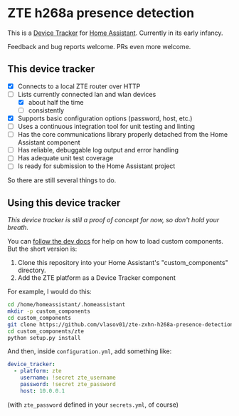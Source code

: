 # ZTE h268a presence detection

This is a [Device Tracker](https://www.home-assistant.io/components/device_tracker/) for [Home Assistant](https://github.com/home-assistant/home-assistant/). Currently in its early infancy.

Feedback and bug reports welcome. PRs even more welcome.

## This device tracker

- [x] Connects to a local ZTE router over HTTP
- [ ] Lists currently connected lan and wlan devices
  - [x] about half the time
  - [ ] consistently
- [x] Supports basic configuration options (password, host, etc.)
- [ ] Uses a continuous integration tool for unit testing and linting
- [ ] Has the core communications library properly detached from the Home Assistant component
- [ ] Has reliable, debuggable log output and error handling
- [ ] Has adequate unit test coverage
- [ ] Is ready for submission to the Home Assistant project

So there are still several things to do.

## Using this device tracker

*This device tracker is still a proof of concept for now, so don't hold your breath.*

You can [follow the dev docs](https://developers.home-assistant.io/docs/en/creating_component_loading.html) for help on how to load custom components. But the short version is:

1. Clone this repository into your Home Assistant's "custom_components" directory.
2. Add the ZTE platform as a Device Tracker component

For example, I would do this:
```bash
cd /home/homeassistant/.homeassistant
mkdir -p custom_components
cd custom_components
git clone https://github.com/vlasov01/zte-zxhn-h268a-presence-detection zte
cd custom_components/zte
python setup.py install
```

And then, inside `configuration.yml`, add something like:
```yml
device_tracker:
  - platform: zte
    username: !secret zte_username
    password: !secret zte_password
    host: 10.0.0.1
```
(with `zte_password` defined in your `secrets.yml`, of course)
